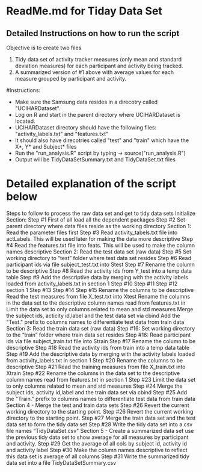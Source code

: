 # ReadMe.md for Tiday Data Set
## Detailed Instructions on how to run the script

Objective is to create two files
1. Tidy data set of activity tracker measures (only mean and standard deviation measures) for each
participant and activity being tracked.
2. A summarized version of #1 above with average values for each measure grouped by participant and
activity.

#Instructions:
- Make sure the Samsung data resides in a direcotry called "UCIHARDataset".
- Log on R and start in the parent directory where UCIHARDataset is located. 
- UCIHARDataset directory should have the following files: "activity_labels.txt" and "features.txt"
- It should also have direcotries called "test" and "train" which have the X*, Y* and Subject* files
- Run the "run_analysis.R" script by typing -> source("run_analysis.R")
- Output will be TidyDataSetSummary.txt and TidyDataSet.txt files

# Detailed explanation of the script below
Steps to follow to process the raw data set and get to tidy data sets
Initialize Section:
Step #1 First of all load all the dependent packages
Step #2 Set parent directory where data files reside as the working directory
Section 1: Read the parameter files first
Step #3 Read activity_tabels.txt file into actLabels. This will be used later for making the data more descriptive
Step #4 Read the features.txt file into feats. This will be used to make the column names descriptive
Section 2: Read the test data set (raw data)
Step #5 Set working directory to “test” folder where test data set resides Step #6 Read participant ids via file subject_test.txt into Stest
Step #7 Rename the column to be descriptive
Step #8 Read the activity ids from Y_test into a temp data table
Step #9 Add the descriptive data by merging with the activity labels loaded from activity_labels.txt in section
  1
Step #10 Step #11 Step #12 section 1 Step #13 Step #14 Step #15
Rename the columns to be descriptive
Read the test measures from file X_test.txt into Xtest
Rename the columns in the data set to the descriptive column names read from features.txt in
Limit the data set to only columns related to mean and std measures
Merge the subject ids, acticity id,label and the test data set via cbind
Add the "Test." prefix to columns names to differentiate test data from train data
Section 3: Read the train data set (raw data)
Step #16: Set working directory to the “train” folder where train data set resides Step #16: Read participant ids via file subject_train.txt file into Strain
Step #17 Rename the column to be descriptive
Step #18 Read the activity ids from train into a temp data table
Step #19 Add the descriptive data by merging with the activity labels loaded from activity_labels.txt in section 1
Step #20 Rename the columns to be descriptive
Step #21 Read the training measures from file X_train.txt into Xtrain
Step #22 Rename the columns in the data set to the descriptive column names read from features.txt in
section 1
Step #23 Limit the data set to only columns related to mean and std measures
Step #24 Merge the subject ids, activity id,label and the train data set via cbind
Step #25 Add the "Train." prefix to columns names to differentiate test data from train data
Section 4 - Merge the test and train data sets
Step #26 Revert the current working directory to the starting point.
Step #26 Revert the current working directory to the starting point.
Step #27 Merge the train data set and the test data set to form the tidy data set Step #28 Write the tidy data set into a csv file names “TidyDataSet.csv"
Section 5 - Create a summarized data set use the previous tidy data set to show average for all measures by participant and activity.
Step #29 Get the average of all cols by subject id, activity id and activity label
Step #30 Make the column names descriptive to reflect this data set is average of all columns Step #31 Write the summarized tidy data set into a file TidyDataSetSummary.csv
